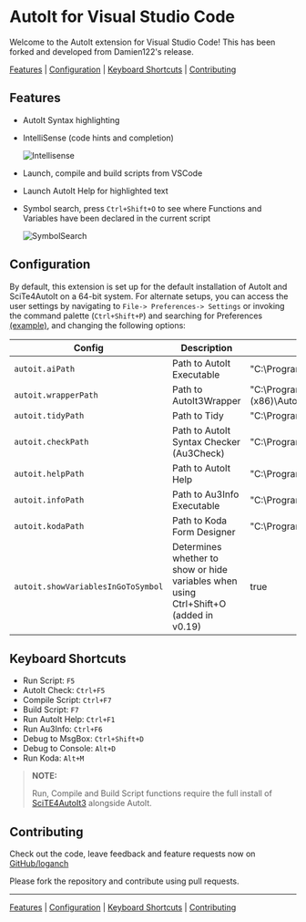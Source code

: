 # AutoIt for Visual Studio Code

Welcome to the AutoIt extension for Visual Studio Code! This has been forked 
and developed from Damien122's release.

[Features](#features) | [Configuration](#configuration) | [Keyboard Shortcuts](#keyboard-shortcuts) | [Contributing](#contributing)

## Features

* AutoIt Syntax highlighting
* IntelliSense (code hints and completion)

  ![Intellisense](img/docs/signaturehelp.gif)
  
* Launch, compile and build scripts from VSCode
* Launch AutoIt Help for highlighted text 
* Symbol search, press `Ctrl+Shift+O` to see where Functions and Variables have been declared in the current script

  ![SymbolSearch](img/docs/symbolsearch.gif)  

## Configuration
By default, this extension is set up for the default installation of AutoIt and SciTe4AutoIt on a 64-bit system. For alternate setups, you can access the user settings by navigating to `File-> Preferences-> Settings` or invoking the command palette (`Ctrl+Shift+P`) and searching for Preferences [(example)](img/docs/CtrlShiftP.png), and changing the following options:

|Config |Description|Default |
|---|---|---|
|`autoit.aiPath`|Path to AutoIt Executable|"C:\\Program Files (x86)\\AutoIt3\\AutoIt3.exe"|
|`autoit.wrapperPath`|Path to AutoIt3Wrapper|"C:\\Program Files (x86)\\AutoIt3\\SciTE\\AutoIt3Wrapper\\AutoIt3Wrapper.au3"|
|`autoit.tidyPath`|Path to Tidy|"C:\\Program Files (x86)\\AutoIt3\\SciTE\\Tidy\\Tidy.exe"|
|`autoit.checkPath`|Path to AutoIt Syntax Checker (Au3Check)|"C:\\Program Files (x86)\\AutoIt3\\AU3Check.exe"|
|`autoit.helpPath`|Path to AutoIt Help|"C:\\Program Files (x86)\\AutoIt3\\AutoIt3Help.exe"|
|`autoit.infoPath`|Path to Au3Info Executable|"C:\\Program Files (x86)\\AutoIt3\\Au3Info.exe"|
|`autoit.kodaPath`|Path to Koda Form Designer|"C:\\Program Files (x86)\\AutoIt3\\SciTE\\Koda\\FD.exe"|
|`autoit.showVariablesInGoToSymbol`|Determines whether to show or hide variables when using Ctrl+Shift+O (added in v0.19)|true|

<!-- * Access the command palette `Ctrl+Shift+P`, type Preferences: Open User Settings or Preferences: Open Workspace Settings. -->

  <!-- ![CtrlShiftP](img/docs/CtrlShiftP.png) -->

<!-- * Configure the paths according to your AutoIt installation. -->

  <!-- ![AutoItConfiguration](img/docs/AutoItConfiguration.png) -->

## Keyboard Shortcuts
* Run Script: `F5`
* AutoIt Check: `Ctrl+F5`
* Compile Script: `Ctrl+F7`
* Build Script: `F7`
* Run AutoIt Help: `Ctrl+F1`
* Run Au3Info: `Ctrl+F6`
* Debug to MsgBox: `Ctrl+Shift+D`
* Debug to Console: `Alt+D`
* Run Koda: `Alt+M`
> **NOTE:**
> 
> Run, Compile and Build Script functions require the full install of [SciTE4AutoIt3](https://www.autoitscript.com/site/autoit-script-editor/downloads/) alongside AutoIt.

## Contributing
Check out the code, leave feedback and feature requests now on [GitHub/loganch](https://github.com/loganch/AutoIt-VSCode)

Please fork the repository and contribute using pull requests.

---

[Features](#features) | [Configuration](#configuration) | [Keyboard Shortcuts](#keyboard-shortcuts) | [Contributing](#contributing)